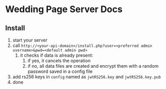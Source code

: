 # Wedding Page Server Docs

## Install

1. start your server
1. call `http://<your-api-domain>/install.php?user=<preferred admin username>&pwd=<default admin pwd>`
    1. it checks if data is already present:
        1. if yes, it cancels the operation
        1. if no, all data files are created and encrypt them with a random password saved in a config file
1. add rs256 keys in `config` named as `jwtRS256.key` and `jwtRS256.key.pub`
1. done